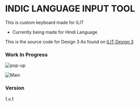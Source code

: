# INDIC LANGUAGE  INPUT TOOL

This is custom keyboard made for ILIT

  - Currently being made for Hindi Language
 
This is the source code for Design 3 As found on [ILIT Design 3](https://github.com/BuildmLearn/Indic-Language-Input-Tool-ILIT/tree/master/Designs/SampleDesigns/Diacritic_Pop_up_Design3)




### Work In Progress

![pop-up](CustomKeyboard/temp/images/sc/Screenshot_2016-05-11-00-08-38[1].png)



![Main](CustomKeyboard/temp/images/sc/Screenshot_2016-05-11-00-55-36[2].png)

### Version
1.o.1
